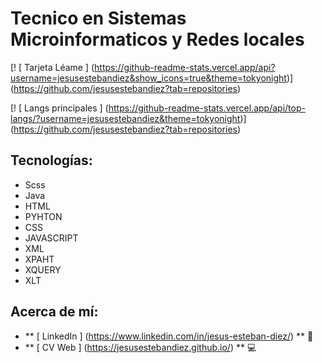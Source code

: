 # Tecnico en Sistemas Microinformaticos y Redes locales

[! [ Tarjeta Léame ] (https://github-readme-stats.vercel.app/api?username=jesusestebandiez&show_icons=true&theme=tokyonight)] (https://github.com/jesusestebandiez?tab=repositories)

[! [ Langs principales ] (https://github-readme-stats.vercel.app/api/top-langs/?username=jesusestebandiez&theme=tokyonight)] (https://github.com/jesusestebandiez?tab=repositories)

##  Tecnologías:
- Scss
- Java
- HTML
- PYHTON
- CSS
- JAVASCRIPT
- XML
- XPAHT
- XQUERY
- XLT
##  Acerca de mí:
-  ** [ LinkedIn ] (https://www.linkedin.com/in/jesus-esteban-diez/) ** 🏢️
-  ** [ CV Web ] (https://jesusestebandiez.github.io/) ** 💻
